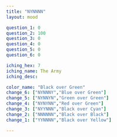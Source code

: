 ```yaml
---
title: "NYNNNN"
layout: mood

question_1: 0
question_2: 100
question_3: 0
question_4: 0
question_5: 0
question_6: 0

iching_hex: 7
iching_name: The Army
iching_desc: 

color_name: "Black over Green"
change_6: ["NYNNNY","Blue over Green"]
change_5: ["NYNNYN","Green over Green"]
change_4: ["NYNYNN","Red over Green"]
change_3: ["NYYNNN","Black over Cyan"]
change_2: ["NNNNNN","Black over Black"]
change_1: ["YYNNNN","Black over Yellow"]

---
```


